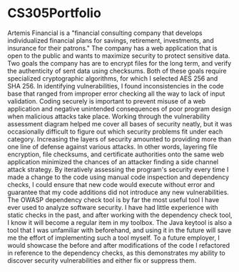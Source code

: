 # CS305Portfolio

Artemis Financial is a "financial consulting company that develops individualized financial plans for savings, retirement, investments, and insurance for their patrons." The company has a web application that is open to the public and wants to maximize security to protect sensitive data. Two goals the company has are to encrypt files for the long term, and verify the authenticity of sent data using checksums. Both of these goals require specialized cryptographic algorithms, for which I selected AES 256 and SHA 256. In identifying vulnerabilities, I found inconsistencies in the code base that ranged from improper error checking all the way to lack of input validation. Coding securely is important to prevent misuse of a web application and negative unintended consequences of poor program design when malicious attacks take place. Working through the vulnerability assessment diagram helped me cover all bases of security neatly, but it was occasionally difficult to figure out which security problems fit under each category. Increasing the layers of security amounted to providing more than one line of defense against various attacks. In other words, layering file encryption, file checksums, and certificate authorities onto the same web application minimized the chances of an attacker finding a side channel attack strategy. By iteratively assessing the program's security every time I made a change to the code using manual code inspection and dependency checks, I could ensure that new code would execute without error and guarantee that my code additions did not introduce any new vulnerabilities. The OWASP dependency check tool is by far the most useful tool I have ever used to analyze software security. I have had little experience with static checks in the past, and after working with the dependency check tool, I know it will become a regular item in my toolbox. The Java keytool is also a tool that I was unfamiliar with beforehand, and using it in the future will save me the effort of implementing such a tool myself. To a future employer, I would showcase the before and after modifications of the code I refactored in reference to the dependency checks, as this demonstrates my ability to discover security vulnerabilities and either fix or suppress them.
